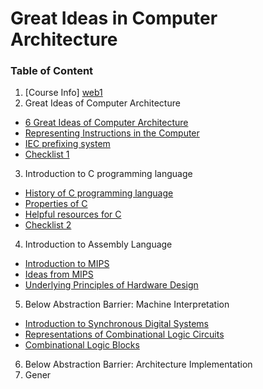 # Great Ideas in Computer Architecture

### Table of Content

1. [Course Info] [web1]
2. Great Ideas of Computer Architecture
  - [6 Great Ideas of Computer Architecture][web2]
  - [Representing Instructions in the Computer][web3]
  - [IEC prefixing system][web4]
  - [Checklist 1][web8]
3. Introduction to C programming language
  - [History of C programming language][web5]
  - [Properties of C][web6]
  - [Helpful resources for C][web7]
  - [Checklist 2][web9]
4. Introduction to Assembly Language
  - [Introduction to MIPS][web10]
  - [Ideas from MIPS][web11]
  - [Underlying Principles of Hardware Design][web12]
5. Below Abstraction Barrier: Machine	Interpretation
  - [Introduction to Synchronous Digital Systems][web13]
  - [Representations of Combinational Logic Circuits][web14]
  - [Combinational Logic Blocks][web15]
6. Below Abstraction Barrier: Architecture	Implementation	
7. Gener

[web1]: https://github.com/MicBrain/Great-Ideas-in-Computer-Architecture/wiki/Introduction
[web2]: https://github.com/MicBrain/Great-Ideas-in-Computer-Architecture/wiki/6-Great-Ideas-of-Computer-Architecture
[web3]: https://github.com/MicBrain/Great-Ideas-in-Computer-Architecture/wiki/Representing-Instructions-in-the-Computer
[web4]: https://github.com/MicBrain/Great-Ideas-in-Computer-Architecture/wiki/IEC-prefixing-system
[web5]: https://github.com/MicBrain/Great-Ideas-in-Computer-Architecture/wiki/History-of-C-Programming-language
[web6]: https://github.com/MicBrain/Great-Ideas-in-Computer-Architecture/wiki/Properties-of-C
[web7]: https://github.com/MicBrain/Great-Ideas-in-Computer-Architecture/wiki/Helpful-resources-for-C
[web8]: https://github.com/MicBrain/Great-Ideas-in-Computer-Architecture/wiki/CheckList_1
[web9]: https://github.com/MicBrain/Great-Ideas-in-Computer-Architecture/wiki/CheckList_2
[web10]: https://github.com/MicBrain/Great-Ideas-in-Computer-Architecture/wiki/Introduction-to-MIPS
[web11]: https://github.com/MicBrain/Great-Ideas-in-Computer-Architecture/wiki/Ideas-from-MIPS
[web12]: https://github.com/MicBrain/Great-Ideas-in-Computer-Architecture/wiki/Underlying-Principles-of-Hardware-Design
[web13]: http://inst.eecs.berkeley.edu/~cs61c/resources/sds.pdf
[web14]: http://inst.eecs.berkeley.edu/~cs61c/resources/boolean.pdf
[web15]: http://inst.eecs.berkeley.edu/~cs61c/resources/blocks.pdf
